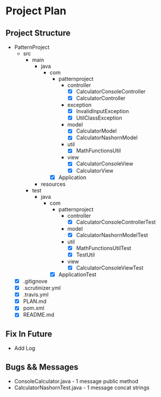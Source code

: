 # Project Plan
## Project Structure
* PatternProject
    * src
        * main
            * java
                * com
                    * patternproject
                        * controller
                            * [x] CalculatorConsoleController
                            * [x] CalculatorController
                        * exception
                            * [x] InvalidInputException
                            * [x] UtilClassException
                        * model
                            * [x] CalculatorModel
                            * [x] CalculatorNashornModel
                        * util
                            * [x] MathFunctionsUtil
                        * view
                            * [x] CalculatorConsoleView
                            * [x] CalculatorView
                    * [x] Application
            * resources
        * test
            * java
                * com
                    * patternproject
                        * controller
                            * [x] CalculatorConsoleControllerTest
                        * model
                            * [x] CalculatorNashornModelTest
                        * util
                            * [x] MathFunctionsUtilTest
                            * [x] TestUtil
                        * view
                            * [x] CalculatorConsoleViewTest
                    * [x] ApplicationTest
    * [x] .gitignove
    * [x] .scrutinizer.yml
    * [x] .travis.yml
    * [x] PLAN.md
    * [x] pom.xml
    * [x] README.md

## Fix In Future
* Add Log

## Bugs && Messages
* ConsoleCalculator.java - 1 message public method
* CalculatorNashornTest.java - 1 message concat strings
